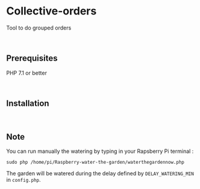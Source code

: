 # Collective-orders
Tool to do grouped orders

<br>

## Prerequisites
PHP 7.1 or better

<br>


## Installation 


<br>

## Note
You can run manually the watering by typing in your Rapsberry Pi terminal :

```
sudo php /home/pi/Raspberry-water-the-garden/waterthegardennow.php 
```
The garden will be watered during the delay defined by `DELAY_WATERING_MIN` in `config.php`.

